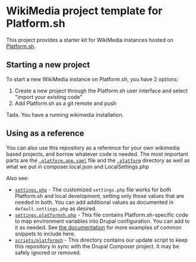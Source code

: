 # WikiMedia project template for Platform.sh

This project provides a starter kit for WikiMedia instances hosted on [Platform.sh](http://platform.sh). 

## Starting a new project

To start a new WikiMedia instance on Platform.sh, you have 2 options:

1. Create a new project through the Platform.sh user interface and select "import your existing code"
2. Add Platform.sh as a git remote and push

Tada. You have a running wikimedia installation.

## Using as a reference

You can also use this repository as a reference for your own wikimedia based projects, and borrow whatever code is needed.  The most important parts are the [`.platform.app.yaml`](/.platform.app.yaml) file and the [`.platform`](/.platform) directory as well as what we put in composer.local.json and LocalSettings.php

Also see:

* [`settings.php`](/web/sites/default/settings.php) - The customized `settings.php` file works for both Platform.sh and local development, setting only those values that are needed in both.  You can add additional values as documented in `default.settings.php` as desired.
* [`settings.platformsh.php`](/web/sites/default/settings.platformsh.php) - This file contains Platform.sh-specific code to map environment variables into Drupal configuration.  You can add to it as needed.  See [the documentation](https://docs.platform.sh/frameworks/drupal8.html) for more examples of common snippets to include here.
* [`scripts/platformsh`](/scripts/platformsh) - This directory contains our update script to keep this repository in sync with the Drupal Composer project.  It may be safely ignored or removed.
